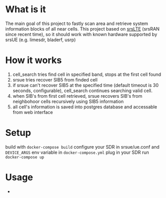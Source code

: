 What is it
=====

The main goal of this project to fastly scan area and retrieve system information blocks of all near cells. This project based on [srsLTE](https://github.com/srsran/srsRAN) (srsRAN since recent time), so it should work with known hardware supported by srsUE (e.g. limesdr, bladerf, usrp)

How it works
=====
1. cell_search tries find cell in specified band, stops at the first cell found
2. srsue tries recover SIB5 from finded cell
3. if srsue can't recover SIB5 at the specified time (default timeout is 30 seconds, configurable), cell_search continues searching valid cell.
4. when SIB's from first cell retrieved, srsue recovers SIB's from neighbohoor cells recursively using SIB5 information
5. all cell's information is saved into postgres database and accessable from web interface


Setup
=====

build with `docker-compose build`
configure your SDR in srsue/ue.conf and `DEVICE_ARGS` env variable in `docker-compose.yml`
plug in your SDR
run `docker-compose up`

Usage
=====

-
